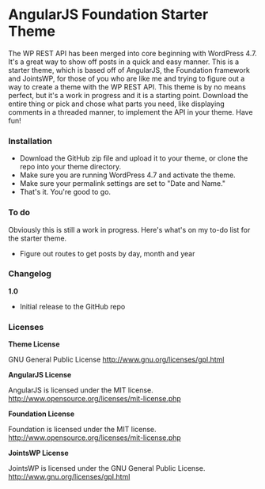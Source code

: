 # AngularJS Foundation Starter Theme
The WP REST API has been merged into core beginning with WordPress 4.7. It's a great way to show off posts in a quick and easy manner. This is a starter theme, which is based off of AngularJS, the Foundation framework and JointsWP, for those of you who are like me and trying to figure out a way to create a theme with the WP REST API. This theme is by no means perfect, but it's a work in progress and it is a starting point. Download the entire thing or pick and chose what parts you need, like displaying comments in a threaded manner, to implement the API in your theme. Have fun!

### Installation
- Download the GitHub zip file and upload it to your theme, or clone the repo into your theme directory.
- Make sure you are running WordPress 4.7 and activate the theme.
- Make sure your permalink settings are set to "Date and Name."
- That's it. You're good to go.

### To do
Obviously this is still a work in progress. Here's what's on my to-do list for the starter theme.
- Figure out routes to get posts by day, month and year

### Changelog
**1.0**
- Initial release to the GitHub repo

### Licenses
**Theme License**

GNU General Public License
http://www.gnu.org/licenses/gpl.html

**AngularJS License**

AngularJS is licensed under the MIT license. http://www.opensource.org/licenses/mit-license.php

**Foundation License**

Foundation is licensed under the MIT license. http://www.opensource.org/licenses/mit-license.php

**JointsWP License**

JointsWP is licensed under the GNU General Public License. http://www.gnu.org/licenses/gpl.html